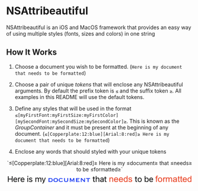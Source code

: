 # NSAttribeautiful

NSAttribeautiful is an iOS and MacOS framework that provides an easy way of using multiple styles (fonts, sizes and colors) in one string

## How It Works

1. Choose a document you wish to be formatted. (`Here is my document that needs to be formatted`)

2. Choose a pair of unique _tokens_ that will enclose any NSAttribeautiful arguments. By default the prefix token is `≤` and the suffix token `≥`. All examples in this README will use the default tokens.

3. Define any styles that will be used in the format `≤[myFirstFont:myFirstSize:myFirstColor][mySecondFont:mySecondSize:mySecondColor]≥`. This is known as the _GroupContainer_ and it must be present at the beginning of any document. (`≤[Copperplate:12:blue][Arial:8:red]≥ Here is my document that needs to be formatted`)

4. Enclose any words that should styled with your unique tokens 

<p align="center">
  `≤[Copperplate:12:blue][Arial:8:red]≥ Here is my ≤document≥ that ≤needs≥ to be ≤formatted≥`
  <img src="/Assets/formatted0.png" />
</p>

